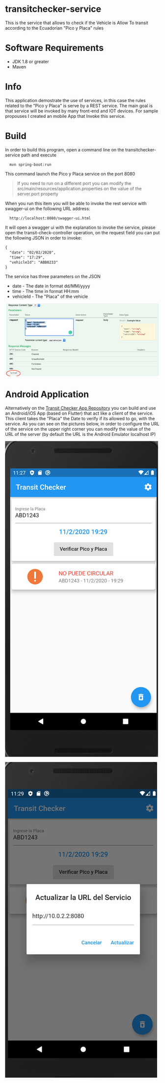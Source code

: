 # transitchecker-service
This is the service that allows to check if the Vehicle is Allow To transit according to the  Ecuadorian "Pico y Placa" rules

# Software Requirements

* JDK 1.8 or greater
* Maven

# Info

This application demostrate the use of services, in this case the rules related to the "Pico y Placa" is serve by a REST service. The main goal is that service will be invoked by many front-end and IOT devices. For sample propouses I created an mobile App that Invoke this service.

# Build

In order to build this program, open a command line on the transitchecker-service path and execute

~~~~
  mvn spring-boot:run
~~~~

This command launch the Pico y Placa service on the port 8080

> If you need to run on a different port you can modify the src/main/resources/application.properties on the value of the server.port property

When you run this item you will be able to invoke the rest service with swagger-ui on the
following URL address:

~~~~
  http://localhost:8080/swagger-ui.html
~~~~

It will open a swagger ui with the explanation to invoke the service, please open the transit-check-controller operation, on the request field you can put the following JSON in order to invoke:


~~~~
{
  "date": "02/02/2020",
  "time": "17:29",
  "vehicleId": "ABB0233"
}
 ~~~~
 
 The service has three parameters on the JSON
 
 * date - The date in format dd/MM/yyyy
 * time - The time in format HH:mm
 * vehicleId - The "Placa" of the vehicle
 
 ![Invoke the service](screen1.png)
 
 # Android Application
 
 Alternatively on the [Transit Checker App Repository](https://github.com/cgsuarez/transitchecker) you can build and use an Android/iOS App (based on Flutter) that act like a client of the service. This client takes the "Placa" the Date to verify if its allowed to go, with the service. As you can see on the pictures below, in order to configure the URL of the service on the upper right corner you can modify the value of the URL of the server (by default the URL is the Android Emulator localhost IP)
 
 
  ![Mobile Screen](screen2.png)
  
  ![Mobile Screen](screen3.png)
